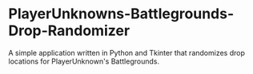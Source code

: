 # PlayerUnknowns-Battlegrounds-Drop-Randomizer
A simple application written in Python and Tkinter that randomizes drop locations for PlayerUnknown's Battlegrounds.
